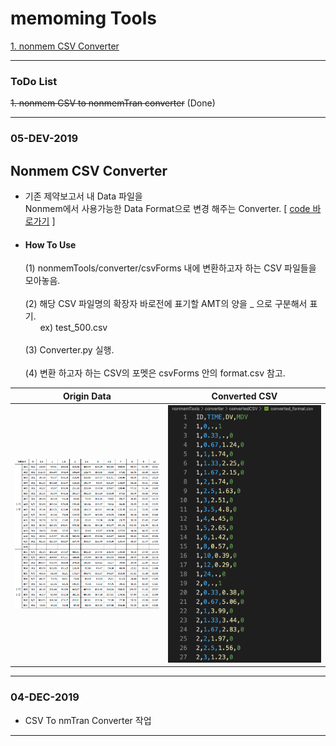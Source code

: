 # memoming Tools

[1. nonmem CSV Converter](#nonmem-csv-converter)

----
### ToDo List

~~1. nonmem CSV to nonmemTran converter~~ (Done)

----
### 05-DEV-2019
## Nonmem CSV Converter
* 기존 제약보고서 내 Data 파일을 <br>
  Nonmem에서 사용가능한 Data Format으로 변경 해주는 Converter.  [ [code 바로가기](nonmemTools/converter) ]
* #### How To Use
  (1) nonmemTools/converter/csvForms 내에 변환하고자 하는 CSV 파일들을 모아놓음.<br><br>
  (2) 해당 CSV 파일명의 확장자 바로전에 표기할 AMT의 양을 _ 으로 구분해서 표기.<br> &nbsp;&nbsp;&nbsp;&nbsp;&nbsp;&nbsp;ex) test_500.csv<br><br>
  (3) Converter.py 실행.<br><br>
  (4) 변환 하고자 하는 CSV의 포멧은 csvForms 안의 format.csv 참고.

<table>
<thead>
  <tr>
  <th align="center"> Origin Data </th>
  <th align="center"> Converted CSV </th>
  </tr>
</thead>
<tbody>
    <tr>
        <td align="center">
        <img src="pic/nonmemTools/converter/origin.png" width="400px"/>
        </td>
        <td align="center">
        <img src="pic/nonmemTools/converter/converted.png" width="400px"/>
        </td>
    </tr>
  </tbody>
</table>

----
### 04-DEC-2019
* CSV To nmTran Converter 작업
----
